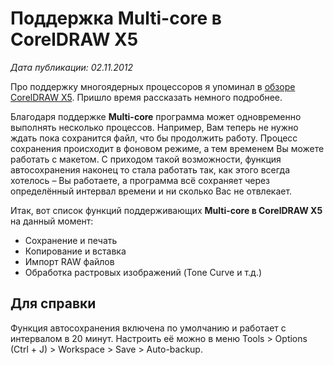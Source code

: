# Поддержка Multi-core в CorelDRAW X5

_Дата публикации: 02.11.2012_

Про поддержку многоядерных процессоров я упоминал в [обзоре CorelDRAW X5](../chto-novogo-v-coreldraw-x5/index.md). Пришло время рассказать немного подробнее.

Благодаря поддержке **Multi-core** программа может одновременно выполнять несколько процессов. Например, Вам теперь не нужно ждать пока сохранится файл, что бы продолжить работу. Процесс сохранения происходит в фоновом режиме, а тем временем Вы можете работать с макетом. С приходом такой возможности, функция автосохранения наконец то стала работать так, как этого всегда хотелось – Вы работаете, а программа всё сохраняет через определённый интервал времени и ни сколько Вас не отвлекает.

Итак, вот список функций поддерживающих **Multi-core в CorelDRAW X5** на данный момент:

* Сохранение и печать
* Копирование и вставка
* Импорт RAW файлов
* Обработка растровых изображений (Tone Curve и т.д.)  

## Для справки

Функция автосохранения включена по умолчанию и работает с интервалом в 20 минут. Настроить её можно в меню Tools > Options (Ctrl + J) > Workspace > Save > Auto-backup.
